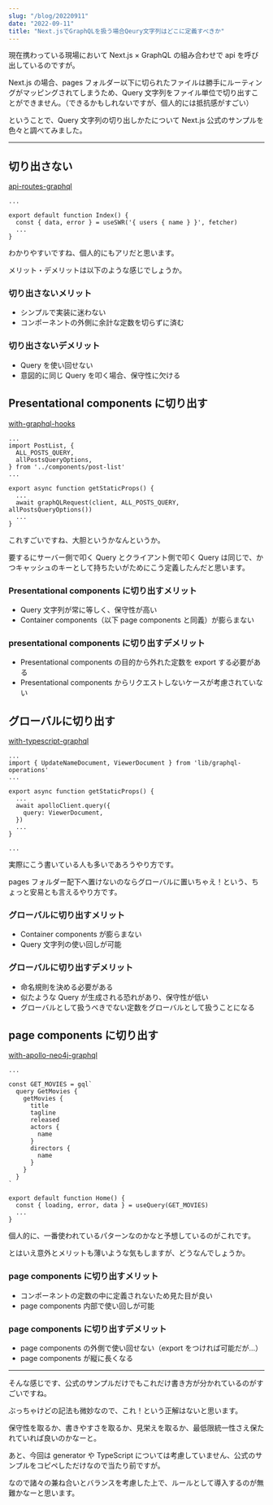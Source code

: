 ```yaml
---
slug: "/blog/20220911"
date: "2022-09-11"
title: "Next.jsでGraphQLを扱う場合Qeury文字列はどこに定義すべきか"
---
```


現在携わっている現場において Next.js × GraphQL の組み合わせで api を呼び出しているのですが。

Next.js の場合、pages フォルダー以下に切られたファイルは勝手にルーティングがマッピングされてしまうため、Query 文字列をファイル単位で切り出すことができません。（できるかもしれないですが、個人的には抵抗感がすごい）

ということで、Query 文字列の切り出しかたについて Next.js 公式のサンプルを色々と調べてみました。

---

## 切り出さない

[api-routes-graphql](https://github.com/vercel/next.js/blob/canary/examples/api-routes-graphql/pages/index.tsx)

```tsx
...

export default function Index() {
  const { data, error } = useSWR('{ users { name } }', fetcher)
  ...
}
```

わかりやすいですね、個人的にもアリだと思います。

メリット・デメリットは以下のような感じでしょうか。

### 切り出さないメリット

- シンプルで実装に迷わない
- コンポーネントの外側に余計な定数を切らずに済む

### 切り出さないデメリット

- Query を使い回せない
- 意図的に同じ Query を叩く場合、保守性に欠ける

## Presentational components に切り出す

[with-graphql-hooks](https://github.com/vercel/next.js/blob/canary/examples/with-graphql-hooks/pages/index.js)

```tsx
...
import PostList, {
  ALL_POSTS_QUERY,
  allPostsQueryOptions,
} from '../components/post-list'
...

export async function getStaticProps() {
  ...
  await graphQLRequest(client, ALL_POSTS_QUERY, allPostsQueryOptions())
  ...
}
```

これすごいですね、大胆というかなんというか。

要するにサーバー側で叩く Query とクライアント側で叩く Query は同じで、かつキャッシュのキーとして持ちたいがためにこう定義したんだと思います。

### Presentational components に切り出すメリット

- Query 文字列が常に等しく、保守性が高い
- Container components（以下 page components と同義）が膨らまない

### presentational components に切り出すデメリット

- Presentational components の目的から外れた定数を export する必要がある
- Presentational components からリクエストしないケースが考慮されていない

## グローバルに切り出す

[with-typescript-graphql](https://github.com/vercel/next.js/blob/canary/examples/with-typescript-graphql/pages/index.tsx)

```tsx
...
import { UpdateNameDocument, ViewerDocument } from 'lib/graphql-operations'
...

export async function getStaticProps() {
  ...
  await apolloClient.query({
    query: ViewerDocument,
  })
  ...
}

...
```

実際にこう書いている人も多いであろうやり方です。

pages フォルダー配下へ置けないのならグローバルに置いちゃえ！という、ちょっと安易とも言えるやり方です。

### グローバルに切り出すメリット

- Container components が膨らまない
- Query 文字列の使い回しが可能

### グローバルに切り出すデメリット

- 命名規則を決める必要がある
- 似たような Query が生成される恐れがあり、保守性が低い
- グローバルとして扱うべきでない定数をグローバルとして扱うことになる

## page components に切り出す

[with-apollo-neo4j-graphql](https://github.com/vercel/next.js/blob/canary/examples/with-apollo-neo4j-graphql/pages/index.js)

```tsx
...

const GET_MOVIES = gql`
  query GetMovies {
    getMovies {
      title
      tagline
      released
      actors {
        name
      }
      directors {
        name
      }
    }
  }
`

export default function Home() {
  const { loading, error, data } = useQuery(GET_MOVIES)
  ...
}
```

個人的に、一番使われているパターンなのかなと予想しているのがこれです。

とはいえ意外とメリットも薄いような気もしますが、どうなんでしょうか。

### page components に切り出すメリット

- コンポーネントの定数の中に定義されないため見た目が良い
- page components 内部で使い回しが可能

### page components に切り出すデメリット

- page components の外側で使い回せない（export をつければ可能だが…）
- page components が縦に長くなる

---

そんな感じです、公式のサンプルだけでもこれだけ書き方が分かれているのがすごいですね。

ぶっちゃけどの記法も微妙なので、これ！という正解はないと思います。

保守性を取るか、書きやすさを取るか、見栄えを取るか、最低限統一性さえ保たれていれば良いのかなーと。

あと、今回は generator や TypeScript については考慮していません、公式のサンプルをコピペしただけなので当たり前ですが。

なので諸々の兼ね合いとバランスを考慮した上で、ルールとして導入するのが無難かなーと思います。
